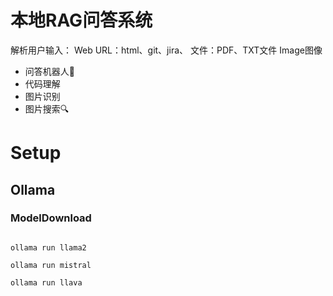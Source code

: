 # 本地RAG问答系统

解析用户输入：
Web URL：html、git、jira、
文件：PDF、TXT文件
Image图像

- 问答机器人🤖
- 代码理解
- 图片识别
- 图片搜索🔍

# Setup

## Ollama
### ModelDownload
```shell

ollama run llama2

ollama run mistral

ollama run llava
```

